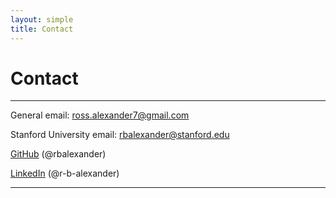 ```yaml
---
layout: simple
title: Contact
---
```


<style>
.hero-body .column {
	margin-bottom: 180px;
}

#email {
	text-align: center;
	font-size: 25px;
}
</style>

<script type="module">
// Forwards `subject` and `body` search params to the email link

const originalSearchParams = new URLSearchParams(location.search);
const element = document.querySelector('#email a');

const searchParams = new URLSearchParams();
if (originalSearchParams.has('subject')) {
	searchParams.set('subject', originalSearchParams.get('subject'));
}
if (originalSearchParams.has('body')) {
	searchParams.set('body', originalSearchParams.get('body'));
}

element.search = searchParams.toString();
</script>

# Contact

---

General email: <a href="mailto:ross.alexander7@gmail.com">ross.alexander7@gmail.com</a>

Stanford University email: <a href="mailto:rbalexander@stanford.edu">rbalexander@stanford.edu</a>

[GitHub](https://github.com/rbalexander) (@rbalexander)

[LinkedIn](https://www.linkedin.com/in/r-b-alexander/) (@r-b-alexander)

---
